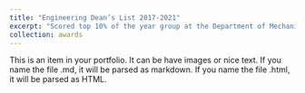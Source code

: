 ```yaml
---
title: "Engineering Dean’s List 2017-2021"
excerpt: "Scored top 10% of the year group at the Department of Mechanical Engineering of Imperial College for four consecutive years."
collection: awards
---
```


This is an item in your portfolio. It can be have images or nice text. If you name the file .md, it will be parsed as markdown. If you name the file .html, it will be parsed as HTML. 

